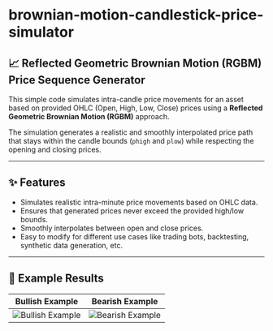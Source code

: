 # brownian-motion-candlestick-price-simulator
## 📈 Reflected Geometric Brownian Motion (RGBM) Price Sequence Generator

This simple code simulates intra-candle price movements for an asset based on provided OHLC (Open, High, Low, Close) prices using a **Reflected Geometric Brownian Motion (RGBM)** approach.

The simulation generates a realistic and smoothly interpolated price path that stays within the candle bounds (`phigh` and `plow`) while respecting the opening and closing prices.

---

## ✨ Features

- Simulates realistic intra-minute price movements based on OHLC data.
- Ensures that generated prices never exceed the provided high/low bounds.
- Smoothly interpolates between open and close prices.
- Easy to modify for different use cases like trading bots, backtesting, synthetic data generation, etc.

---

## 🧪 Example Results

| Bullish Example | Bearish Example |
|:---------------:|:---------------:|
| ![Bullish Example](https://github.com/user-attachments/assets/2e67b99b-fd7c-4ca0-96dc-77e2ea5bb4d7) | ![Bearish Example](https://github.com/user-attachments/assets/296b33eb-5494-4d0c-b996-138bccf0c0dd) |
